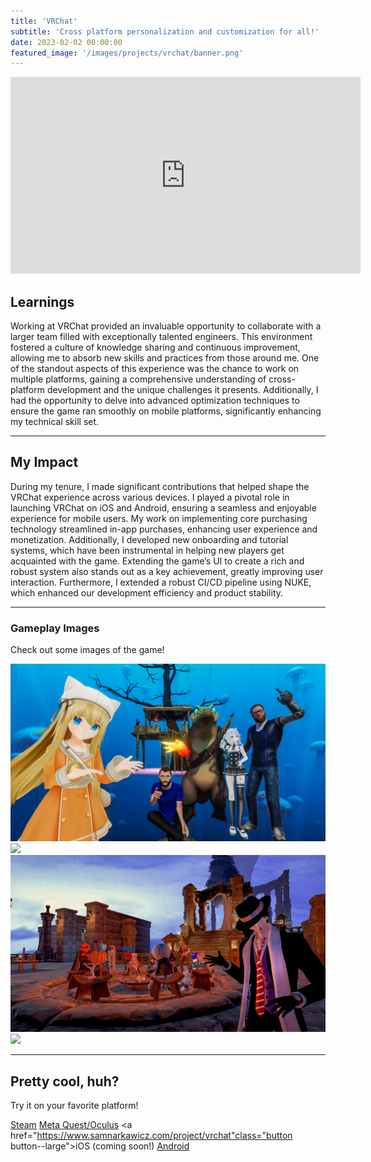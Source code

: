 ```yaml
---
title: 'VRChat'
subtitle: 'Cross platform personalization and customization for all!'
date: 2023-02-02 00:00:00
featured_image: '/images/projects/vrchat/banner.png'
---
```

<iframe width="560" height="315" src="https://www.youtube-nocookie.com/embed/PWLPw4RE9Ig" frameborder="0" allow="accelerometer; autoplay; clipboard-write; encrypted-media; gyroscope" allowfullscreen></iframe>

## Learnings

Working at VRChat provided an invaluable opportunity to collaborate with a larger team filled with exceptionally talented engineers. This environment fostered a culture of knowledge sharing and continuous improvement, allowing me to absorb new skills and practices from those around me. One of the standout aspects of this experience was the chance to work on multiple platforms, gaining a comprehensive understanding of cross-platform development and the unique challenges it presents. Additionally, I had the opportunity to delve into advanced optimization techniques to ensure the game ran smoothly on mobile platforms, significantly enhancing my technical skill set.

---

## My Impact

During my tenure, I made significant contributions that helped shape the VRChat experience across various devices. I played a pivotal role in launching VRChat on iOS and Android, ensuring a seamless and enjoyable experience for mobile users. My work on implementing core purchasing technology streamlined in-app purchases, enhancing user experience and monetization. Additionally, I developed new onboarding and tutorial systems, which have been instrumental in helping new players get acquainted with the game. Extending the game’s UI to create a rich and robust system also stands out as a key achievement, greatly improving user interaction. Furthermore, I extended a robust CI/CD pipeline using NUKE, which enhanced our development efficiency and product stability.

---

### Gameplay Images

Check out some images of the game!

<div class="gallery" data-columns="3">
<img src="/images/projects/vrchat/showcase-1.png">
<img src="/images/projects/vrchat/showcase-2.gif">
<img src="/images/projects/vrchat/showcase-3.png">
<img src="/images/projects/vrchat/showcase-4.gif">
</div>

---

## Pretty cool, huh?

Try it on your favorite platform!

<a href="https://store.steampowered.com/app/438100/VRChat/" class="button button--large">Steam</a>
<a href="https://www.meta.com/experiences/1856672347794301/" class="button button--large">Meta Quest/Oculus</a>
<a href="https://www.samnarkawicz.com/project/vrchat"class="button button--large">iOS (coming soon!)</a>
<a href="https://play.google.com/store/apps/details?id=com.vrchat.mobile.playstore" class="button button--large">Android</a>